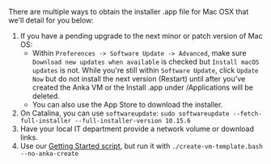 There are multiple ways to obtain the installer .app file for Mac OSX that we'll detail for you below:

1. If you have a pending upgrade to the next minor or patch version of Mac OS:
    - Within `Preferences -> Software Update -> Advanced`, make sure `Download new updates when available` is checked but `Install macOS updates` is not. While you're still within `Software Update`, click `Update Now` but do not install the next version (Restart) until after you've created the Anka VM or the Install .app under /Applications will be deleted.
    - You can also use the App Store to download the installer.
2. On Catalina, you can use `softwareupdate`: `sudo softwareupdate --fetch-full-installer --full-installer-version 10.15.6`
3. Have your local IT department provide a network volume or download links.
4. Use our [Getting Started script](https://github.com/veertuinc/getting-started#create-vm-templatebash), but run it with `./create-vm-template.bash --no-anka-create`
